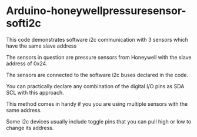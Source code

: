 # Arduino-honeywellpressuresensor-softi2c
This code demonstrates software i2c communication with 3 sensors which have the same slave address 

The sensors in question are pressure sensors from Honeywell with the slave address of 0x24. 

The sensors are connected to the software i2c buses declared in the code. 

You can practically declare any combination of the digital I/O pins as SDA SCL with this approach.

This method comes in handy if you you are using multiple sensors with the same address.

Some i2c devices usually include toggle pins that you can pull high or low to change its address.
